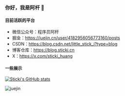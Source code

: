 ### 你好，我是阿杆 🤗

#### 目前活跃的平台

- 微信公众号：程序员阿杆
- 掘金：https://juejin.cn/user/4182956056773160/posts
- CSDN：https://blog.csdn.net/little_stick_i?type=blog
- 博客仓库：https://blog.sticki.cn
- X：https://x.com/sticki_huang

#### 一些展示

[![Sticki's GitHub stats](https://github-readme-stats-git-masterrstaa-rickstaa.vercel.app/api/?username=stick-i&theme=vue&count_private=true&show_icons=true)](https://github.com/stick-i)

<img src="https://stats.justsong.cn/api/juejin?id=4182956056773160" alt="juejin" />

<!--
<img src="https://stats.justsong.cn/api/csdn?id=little_stick_i" alt="github" />


**stick-i/stick-i** is a ✨ _special_ ✨ repository because its `README.md` (this file) appears on your GitHub profile.

Here are some ideas to get you started:

### Hi there 👋

- 🔭 I’m currently working on ...
- 🌱 I’m currently learning ...
- 👯 I’m looking to collaborate on ...
- 🤔 I’m looking for help with ...
- 💬 Ask me about ...
- 📫 How to reach me: ...
- 😄 Pronouns: ...
- ⚡ Fun fact: ...
-->
